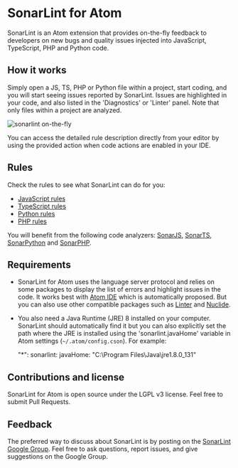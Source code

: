 # SonarLint for Atom

SonarLint is an Atom extension that provides on-the-fly feedback to developers on new bugs and quality issues injected into JavaScript, TypeScript, PHP and Python code.

## How it works

Simply open a JS, TS, PHP or Python file within a project, start coding, and you will start seeing issues reported by SonarLint. Issues are highlighted in your code, and also listed in the 'Diagnostics' or 'Linter' panel. Note that only files within a project are analyzed.

![sonarlint on-the-fly](https://github.com/SonarSource/sonarlint-atom/raw/master/images/sonarlint-atom.gif)

You can access the detailed rule description directly from your editor by using the provided action when code actions are enabled in your IDE.

## Rules

Check the rules to see what SonarLint can do for you:
- [JavaScript rules][rules-js]
- [TypeScript rules][rules-ts]
- [Python rules][rules-python]
- [PHP rules][rules-php]

You will benefit from the following code analyzers: [SonarJS][sonar-js], [SonarTS][sonar-ts], [SonarPython][sonar-python] and [SonarPHP][sonar-php].

## Requirements

- SonarLint for Atom uses the language server protocol and relies on some packages to display the list of errors and highlight issues in the code. It works best with [Atom IDE][atom-ide] which is automatically proposed. But you can also use other compatible packages such as [Linter][linter] and [Nuclide][nuclide].

- You also need a Java Runtime (JRE) 8 installed on your computer. SonarLint should automatically find it but you can also explicitly set the path where the JRE is installed using the 'sonarlint.javaHome' variable in Atom settings (`~/.atom/config.cson`). For example:

    "*":
      sonarlint:
        javaHome: "C:\Program Files\Java\jre1.8.0_131"

## Contributions and license

SonarLint for Atom is open source under the LGPL v3 license. Feel free to submit Pull Requests.

## Feedback

The preferred way to discuss about SonarLint is by posting on the [SonarLint Google Group][ggroups]. Feel free to ask questions, report issues, and give suggestions on the Google Group.

[atom-ide]: https://ide.atom.io
[linter]: https://atom.io/packages/linter
[nuclide]: https://atom.io/packages/nuclide
[rules-js]: https://rules.sonarsource.com/javascript
[rules-ts]: https://rules.sonarsource.com/typescript
[rules-python]: https://rules.sonarsource.com/python
[rules-php]: https://rules.sonarsource.com/php
[sonar-js]: https://redirect.sonarsource.com/plugins/javascript.html
[sonar-ts]: https://redirect.sonarsource.com/plugins/typescript.html
[sonar-python]: https://redirect.sonarsource.com/plugins/python.html
[sonar-php]: https://redirect.sonarsource.com/plugins/php.html
[ggroups]: https://groups.google.com/forum/#!forum/sonarlint
